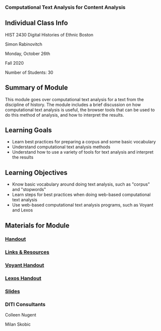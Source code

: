 <h3>Computational Text Analysis for Content Analysis</h3>

<h2>Individual Class Info</h2>

HIST 2430 Digital Histories of Ethnic Boston

Simon Rabinovitch

Monday, October 26th

Fall 2020

Number of Students: 30

<h2>Summary of Module</h2>

This module goes over computational text analysis for a text from the discipline of history. The module includes a brief discussion on how computational text analysis is useful, the browser tools that can be used to do this method of analysis, and how to interpret the results.

<h2>Learning Goals</h2>

* Learn best practices for preparing a corpus and some basic vocabulary
* Understand computational text analysis methods
* Understand how to use a variety of tools for text analysis and interpret the results

<h2>Learning Objectives</h2>

* Know basic vocabulary around doing text analysis, such as "corpus" and "stopwords"
* Learn steps for best practices when doing web-based computational text analysis
* Use web-based computational text analysis programs, such as Voyant and Lexos

<h2>Materials for Module</h2>

### [Handout](https://github.com/NULabNortheastern/digitalassignmentshowcase/blob/master/website_building/digital_histories_ethnic_boston-fall2020-rabinovitch/text_analysis/handout.pdf) 

### [Links & Resources](https://github.com/NULabNortheastern/digitalassignmentshowcase/blob/master/website_building/digital_histories_ethnic_boston-fall2020-rabinovitch/text_analysis/Links_Resources.pdf)

### [Voyant Handout](https://github.com/NULabNortheastern/digitalassignmentshowcase/blob/master/website_building/digital_histories_ethnic_boston-fall2020-rabinovitch/text_analysis/Voyant_Handout.pdf)

### [Lexos Handout](https://github.com/NULabNortheastern/digitalassignmentshowcase/blob/master/website_building/digital_histories_ethnic_boston-fall2020-rabinovitch/text_analysis/Lexos_Handout.pdf)

### [Slides](https://github.com/NULabNortheastern/digitalassignmentshowcase/blob/master/website_building/digital_histories_ethnic_boston-fall2020-rabinovitch/text_analysis/slides.pdf) 

<h3>DITI Consultants</h3>

Colleen Nugent

Milan Skobic